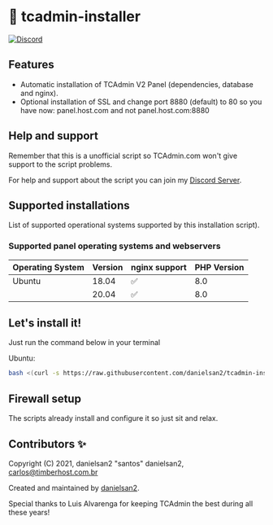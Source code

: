 # :rocket: tcadmin-installer

[![Discord](https://img.shields.io/discord/896382170720006165?label=&logo=discord&logoColor=ffffff&color=7389D8&labelColor=6A7EC2)](https://discord.gg/Q3SaFjwbnw)

## Features

- Automatic installation of TCAdmin V2 Panel (dependencies, database and nginx).
- Optional installation of SSL and change port 8880 (default) to 80 so you have now: panel.host.com and not panel.host.com:8880

## Help and support

Remember that this is a unofficial script so TCAdmin.com won't give support to the script problems.

For help and support about the script you can join my [Discord Server](https://daniel.com/discord).

## Supported installations

List of supported operational systems supported by this installation script).

### Supported panel operating systems and webservers

| Operating System | Version | nginx support      | PHP Version |
| ---------------- | ------- | ------------------ | ----------- |
| Ubuntu           | 18.04   | :white_check_mark: | 8.0         |
|                  | 20.04   | :white_check_mark: | 8.0         |

## Let's install it!

Just run the command below in your terminal

Ubuntu:
```bash
bash <(curl -s https://raw.githubusercontent.com/danielsan2/tcadmin-installer/main/tcadmin-installer.sh)
```

## Firewall setup

The scripts already install and configure it so just sit and relax.

## Contributors ✨

Copyright (C) 2021, danielsan2 "santos" danielsan2, <carlos@timberhost.com.br>

Created and maintained by [danielsan2](https://github.com/danielsan2/tcadmin-installer).

Special thanks to Luis Alvarenga for keeping TCAdmin the best during all these years!

